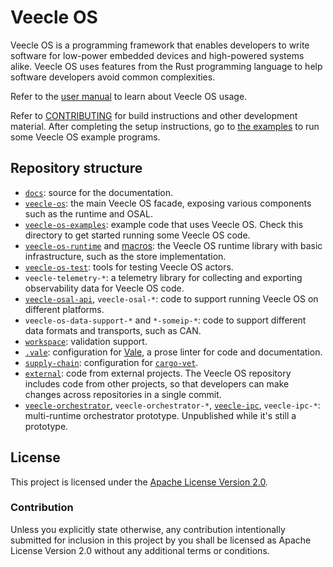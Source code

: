 # Veecle OS

Veecle OS is a programming framework that enables developers to write software for low-power embedded devices and high-powered systems alike.
Veecle OS uses features from the Rust programming language to help software developers avoid common complexities.

Refer to the [user manual](https://veecle.github.io/veecle-os/user-manual/) to learn about Veecle OS usage.

Refer to [CONTRIBUTING](CONTRIBUTING.md) for build instructions and other development material.
After completing the setup instructions, go to [the examples](veecle-os-examples/) to run some Veecle OS example programs.

## Repository structure

<!-- TODO: to be removed/renamed?

nos-ui-vscode-extension

-->

* [`docs`](docs/): source for the documentation.
* [`veecle-os`](veecle-os/): the main Veecle OS facade, exposing various components such as the runtime and OSAL.
* [`veecle-os-examples`](veecle-os-examples/): example code that uses Veecle OS.
  Check this directory to get started running some Veecle OS code.
* [`veecle-os-runtime`](veecle-os-runtime/) and [macros](veecle-os-runtime-macros): the Veecle OS runtime library with basic infrastructure, such as the store implementation.
* [`veecle-os-test`](veecle-os-test/): tools for testing Veecle OS actors.
* `veecle-telemetry-*`: a telemetry library for collecting and exporting observability data for Veecle OS code.
* [`veecle-osal-api`](veecle-osal-api/), `veecle-osal-*`: code to support running Veecle OS on different platforms.
* `veecle-os-data-support-*` and `*-someip-*`: code to support different data formats and transports, such as CAN.
* [`workspace`](workspace/): validation support.
* [`.vale`](.vale/): configuration for [Vale](https://vale.sh/), a prose linter for code and documentation.
* [`supply-chain`](supply-chain/): configuration for [`cargo-vet`](https://mozilla.github.io/cargo-vet/).
* [`external`](external/): code from external projects.
  The Veecle OS repository includes code from other projects, so that developers can make changes across repositories in a single commit.
* [`veecle-orchestrator`](veecle-orchestrator/), `veecle-orchestrator-*`, [`veecle-ipc`](veecle-ipc/), `veecle-ipc-*`: multi-runtime orchestrator prototype.
  Unpublished while it's still a prototype.

## License

This project is licensed under the [Apache License Version 2.0](LICENSE).

### Contribution

Unless you explicitly state otherwise, any contribution intentionally submitted for inclusion in this project by you shall be licensed as Apache License Version 2.0 without any additional terms or conditions.
